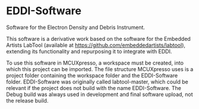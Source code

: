 # EDDI-Software
Software for the Electron Density and Debris Instrument. 

This software is a derivative work based on the software for the Embedded Artists LabTool (available at https://github.com/embeddedartists/labtool), extending its functionality and repurposing it to integrate with EDDI.

To use this software in MCUXpresso, a workspace must be created, into which this project can be imported. The file structure MCUXpresso uses is a project folder containing the workspace folder and the EDDI-Software folder. EDDI-Software was originally called labtool-master, which could be relevant if the project does not build with the name EDDI-Software. The Debug build was always used in development and final software upload, not the release build. 
